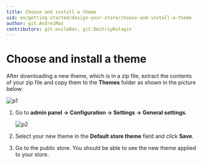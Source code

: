 ```yaml
---
title: Choose and install a theme
uid: en/getting-started/design-your-store/choose-and-install-a-theme
author: git.AndreiMaz
contributors: git.exileDev, git.DmitriyKulagin
---
```


# Choose and install a theme

After downloading a new theme, which is in a zip file, extract the contents of your zip file and copy them to the **Themes** folder as shown in the picture below:

![p1](_static/choose-and-install-a-theme/instal_theme1.jpg)

1. Go to **admin panel → Configuration → Settings → General settings**.

    ![p2](_static/choose-and-install-a-theme/instal_theme2.png)

1. Select your new theme in the **Default store theme** field and click **Save**.
1. Go to the public store. You should be able to see the new theme applied to your store.
